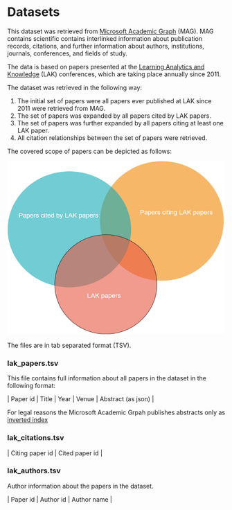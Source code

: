 # Datasets

This dataset was retrieved from [Microsoft Academic Graph](https://www.microsoft.com/en-us/research/project/microsoft-academic-graph/) (MAG). 
MAG contains scientific contains interlinked information about publication records, citations, 
and further information about authors, institutions, journals, conferences, and fields of study. 

The data is based on papers presented at the [Learning Analytics and Knowledge](https://solaresearch.org/events/lak/) (LAK) conferences, 
which are taking place annually since 2011.

The dataset was retrieved in the following way:
1. The initial set of papers were all papers ever published at LAK since 2011 were retrieved from MAG.
2. The set of papers was expanded by all papers cited by LAK papers.
3. The set of papers was further expanded by all papers citing at least one LAK paper.
4. All citation relationships between the set of papers were retrieved. 

The covered scope of papers can be depicted as follows:

<img src="./scope_of_data.png" width="500" height="400">


The files are in tab separated format (TSV).

### lak_papers.tsv
This file contains full information about all papers in the dataset in the following format:

| Paper id | Title | Year | Venue | Abstract (as json) |

For legal reasons the Microsoft Academic Grpah publishes abstracts only as [inverted index](https://en.wikipedia.org/wiki/Inverted_index)

### lak_citations.tsv

| Citing paper id | Cited paper id |


### lak_authors.tsv
Author information about the papers in the dataset.

| Paper id | Author id | Author name |
